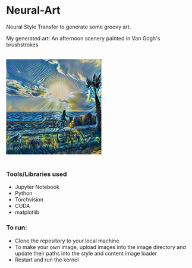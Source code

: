 # Neural-Art
<p>Neural Style Transfer to generate some groovy art.</p>

<p>My generated art: An afternoon scenery painted in Van Gogh's brushstrokes.</p>
<br>
<img src="https://github.com/ID56/Neural-Art/blob/master/images/vanafternoon.png">
<br>
<br>
<h3>Tools/Libraries used</h3>
<ul>
  <li>Jupyter Notebook</li>
  <li>Python</li>
  <li>Torchvision</li>
  <li>CUDA</li>
  <li>matplotlib</li>
 </ul>
 
 <h3>To run:</h3>
<ul>
  <li>Clone the repository to your local machine</li>
  <li>To make your own image, upload images into the image directory and update their paths into the style and content image loader</li>
  <li>Restart and run the kernel</li>
 </ul>
